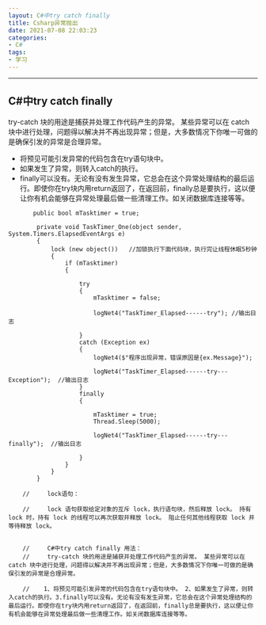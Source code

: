 ```yaml
---
layout: C#中try catch finally
title: Csharp异常抛出
date: 2021-07-08 22:03:23
categories:
- C#
tags:
- 学习
---
```


***
## C#中try catch finally
  try-catch 块的用途是捕获并处理工作代码产生的异常。 某些异常可以在 catch 块中进行处理，问题得以解决并不再出现异常；但是，大多数情况下你唯一可做的是确保引发的异常是合理异常。
  - 将预见可能引发异常的代码包含在try语句块中。 
  - 如果发生了异常，则转入catch的执行。
  - finally可以没有。无论有没有发生异常，它总会在这个异常处理结构的最后运行。即使你在try块内用return返回了，在返回前，finally总是要执行，这以便让你有机会能够在异常处理最后做一些清理工作。如关闭数据库连接等等。

```
       public bool mTasktimer = true;
      
        private void TaskTimer_One(object sender, System.Timers.ElapsedEventArgs e)
        {
            lock (new object())   //加锁执行下面代码块，执行完让线程休眠5秒钟
            {
                if (mTasktimer)
                {
                    
                    try
                    {
                        mTasktimer = false;

                        logNet4("TaskTimer_Elapsed------try"); //输出日志

                    }
                    catch (Exception ex)
                    {
                        logNet4($"程序出现异常，错误原因是{ex.Message}");

                        logNet4("TaskTimer_Elapsed------try---Exception");  //输出日志
                    }
                    finally
                    {

                        mTasktimer = true;
                        Thread.Sleep(5000);

                        logNet4("TaskTimer_Elapsed------try---finally");  //输出日志
                        
                    }
                }
            }
        }

    //     lock语句：

    //     lock 语句获取给定对象的互斥 lock，执行语句块，然后释放 lock。 持有 lock 时，持有 lock 的线程可以再次获取并释放 lock。 阻止任何其他线程获取 lock 并等待释放 lock。


    //     C#中try catch finally 用法：
    //     try-catch 块的用途是捕获并处理工作代码产生的异常。 某些异常可以在 catch 块中进行处理，问题得以解决并不再出现异常；但是，大多数情况下你唯一可做的是确保引发的异常是合理异常。

    //    1、将预见可能引发异常的代码包含在try语句块中。 2、如果发生了异常，则转入catch的执行。3.finally可以没有。无论有没有发生异常，它总会在这个异常处理结构的最后运行。即使你在try块内用return返回了，在返回前，finally总是要执行，这以便让你有机会能够在异常处理最后做一些清理工作。如关闭数据库连接等等。

```